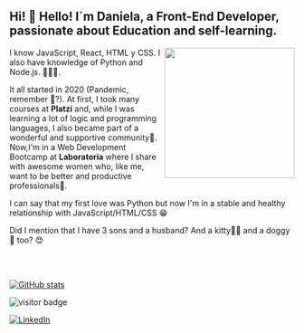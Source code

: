 

<h2> Hi! 👋 Hello! I´m Daniela, a Front-End Developer, passionate about Education and self-learning. </h2>
<img align='right' src= "https://user-images.githubusercontent.com/72564646/138130223-357f828d-caf0-4ab8-b966-803125289dcc.png"  width="230">
I know JavaScript, React, HTML y CSS. I also have knowledge of Python and Node.js.  👩🏻‍💻.
 
It all started in 2020 (Pandemic, remember 😬?). At first, I took many courses at **Platzi** and, while I was learning a lot of logic and programming languages, I also became part of a wonderful and supportive community💚. 
Now,I'm in a Web Development Bootcamp at **Laboratoria** where I share with awesome women who, like me, want to be better and productive professionals💛.
 
I can say that my first love was Python but now I'm in a stable and healthy relationship with JavaScript/HTML/CSS 😁
 
Did I mention that I have 3 sons and a husband? And a kitty🐱‍👤 and a doggy🐶 too? 😍


<br>
<br>





[![GitHub stats](https://github-readme-stats.vercel.app/api?username=danif70&show_icons=true&theme=synthwave)](https://github.com/anuraghazra/github-readme-stats)

![visitor badge](https://visitor-badge.glitch.me/badge?page_id=danif70.visitor-badge&left_color=orange&right_color=yellow&left_text=Hello%20Visitors)

<a href="https://www.linkedin.com/in/danielafunesv" target="_blank"><img src="https://img.shields.io/badge/LinkedIn-%230077B5.svg?&style=flat-square&logo=linkedin&logoColor=white" alt="LinkedIn"></a>



